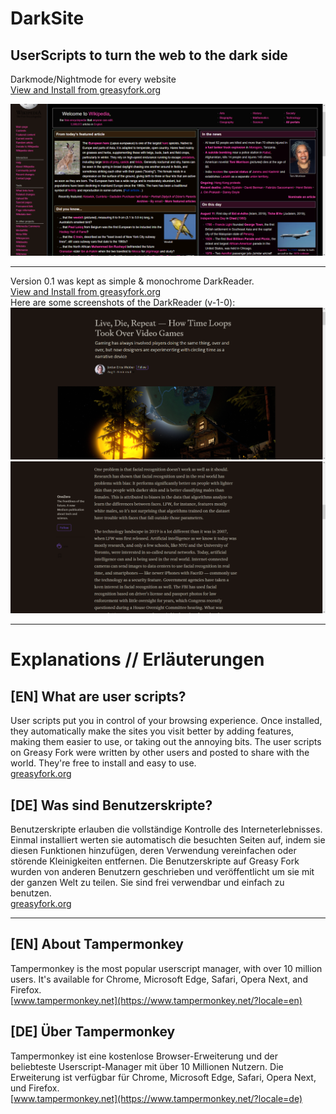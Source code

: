﻿# DarkSite
## UserScripts to turn the web to the dark side
Darkmode/Nightmode for every website  
[View and Install from greasyfork.org](https://greasyfork.org/en/scripts/388424-darksite)  
  
![Wikipedia](screenshots/DarkSite_screenshot[0].png)
  
__________
  
Version 0.1 was kept as simple & monochrome DarkReader.  
[View and Install from greasyfork.org](https://greasyfork.org/en/scripts/388370-darkreader)  
Here are some screenshots of the DarkReader (v-1-0):  
![Medium#1](screenshots/DarkReader_screenshot[0].png)
![Medium#2](screenshots/DarkReader_screenshot[1].png)

__________
# Explanations // Erläuterungen


## [EN] What are user scripts?
User scripts put you in control of your browsing experience. Once installed, they automatically make the sites you visit better by adding features, making them easier to use, or taking out the annoying bits. The user scripts on Greasy Fork were written by other users and posted to share with the world. They're free to install and easy to use.  
[greasyfork.org](https://greasyfork.org/en)

## [DE] Was sind Benutzerskripte?
Benutzerskripte erlauben die vollständige Kontrolle des Interneterlebnisses. Einmal installiert werten sie automatisch die besuchten Seiten auf, indem sie diesen Funktionen hinzufügen, deren Verwendung vereinfachen oder störende Kleinigkeiten entfernen. Die Benutzerskripte auf Greasy Fork wurden von anderen Benutzern geschrieben und veröffentlicht um sie mit der ganzen Welt zu teilen. Sie sind frei verwendbar und einfach zu benutzen.  
[greasyfork.org](https://greasyfork.org/de)

__________

## [EN] About Tampermonkey
Tampermonkey is the most popular userscript manager, with over 10 million users. It's available for Chrome, Microsoft Edge, Safari, Opera Next, and Firefox.  
[www.tampermonkey.net](https://www.tampermonkey.net/?locale=en)

## [DE] Über Tampermonkey
Tampermonkey ist eine kostenlose Browser-Erweiterung und der beliebteste Userscript-Manager mit über 10 Millionen Nutzern. Die Erweiterung ist verfügbar für Chrome, Microsoft Edge, Safari, Opera Next, und Firefox.  
[www.tampermonkey.net](https://www.tampermonkey.net/?locale=de)